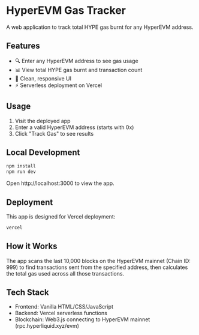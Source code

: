# HyperEVM Gas Tracker

A web application to track total HYPE gas burnt for any HyperEVM address.

## Features

- 🔍 Enter any HyperEVM address to see gas usage
- 📊 View total HYPE gas burnt and transaction count
- 🎨 Clean, responsive UI
- ⚡ Serverless deployment on Vercel

## Usage

1. Visit the deployed app
2. Enter a valid HyperEVM address (starts with 0x)
3. Click "Track Gas" to see results

## Local Development

```bash
npm install
npm run dev
```

Open http://localhost:3000 to view the app.

## Deployment

This app is designed for Vercel deployment:

```bash
vercel
```

## How it Works

The app scans the last 10,000 blocks on the HyperEVM mainnet (Chain ID: 999) to find transactions sent from the specified address, then calculates the total gas used across all those transactions.

## Tech Stack

- Frontend: Vanilla HTML/CSS/JavaScript
- Backend: Vercel serverless functions
- Blockchain: Web3.js connecting to HyperEVM mainnet (rpc.hyperliquid.xyz/evm)